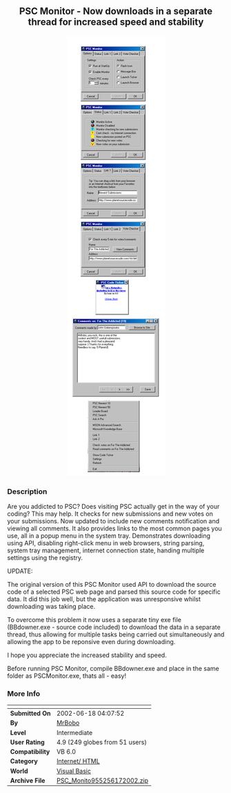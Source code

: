 ﻿<div align="center">

## PSC Monitor \- Now downloads in a separate thread for increased speed and stability

<img src="PIC200267317466261.gif">
</div>

### Description

Are you addicted to PSC? Does visiting PSC actually get in the way of your coding? This may help. It checks for new submissions and new votes on your submissions. Now updated to include new comments notification and viewing all comments. It also provides links to the most common pages you use, all in a popup menu in the system tray. Demonstrates downloading using API, disabling right-click menu in web browsers, string parsing, system tray management, internet connection state, handing multiple settings using the registry.

UPDATE:

The original version of this PSC Monitor used API to download the source code of a selected PSC web page and parsed this source code for specific data. It did this job well, but the application was unresponsive whilst downloading was taking place.

To overcome this problem it now uses a separate tiny exe file (BBdowner.exe - source code included) to download the data in a separate thread, thus allowing for multiple tasks being carried out simultaneously and allowing the app to be reponsive even during downloading.

I hope you appreciate the increased stability and speed.

Before running PSC Monitor, compile BBdowner.exe and place in the same folder as PSCMonitor.exe, thats all - easy!
 
### More Info
 


<span>             |<span>
---                |---
**Submitted On**   |2002-06-18 04:07:52
**By**             |[MrBobo](https://github.com/Planet-Source-Code/PSCIndex/blob/master/ByAuthor/mrbobo.md)
**Level**          |Intermediate
**User Rating**    |4.9 (249 globes from 51 users)
**Compatibility**  |VB 6\.0
**Category**       |[Internet/ HTML](https://github.com/Planet-Source-Code/PSCIndex/blob/master/ByCategory/internet-html__1-34.md)
**World**          |[Visual Basic](https://github.com/Planet-Source-Code/PSCIndex/blob/master/ByWorld/visual-basic.md)
**Archive File**   |[PSC\_Monito955256172002\.zip](https://github.com/Planet-Source-Code/mrbobo-psc-monitor-now-downloads-in-a-separate-thread-for-increased-speed-and-stability__1-35489/archive/master.zip)








